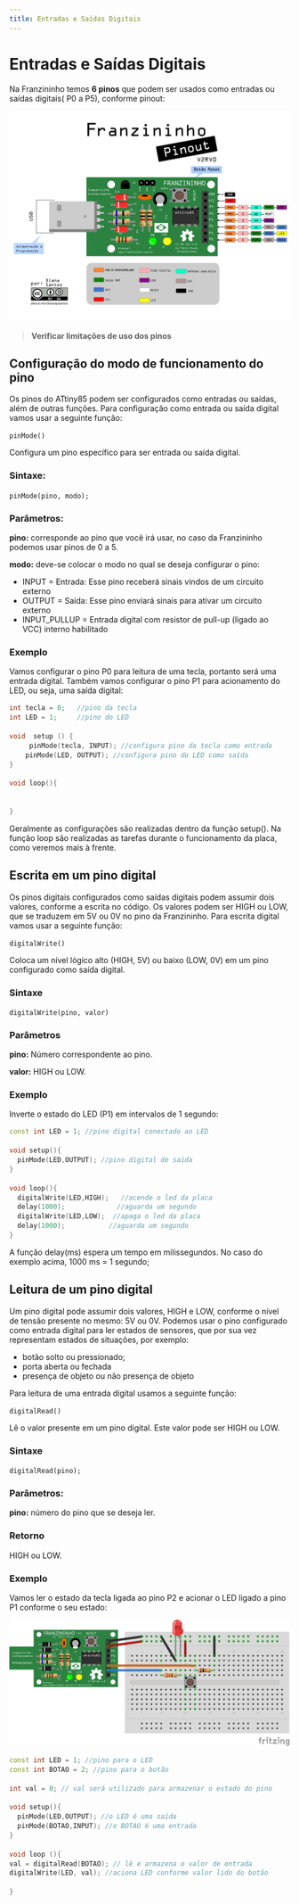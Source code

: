 ```yaml
---
title: Entradas e Saídas Digitais
---
```


# Entradas e Saídas Digitais

Na Franzininho temos **6 pinos** que podem ser usados como entradas ou saídas digitais\( P0 a P5\), conforme pinout:

![Pinagem Franzininho V2](../.gitbook/assets/pinagem-v2.png)

> **Verificar limitações de uso dos pinos**

## Configuração do modo de funcionamento do pino

Os pinos do ATtiny85 podem ser configurados como entradas ou saídas, além de outras funções. Para configuração como entrada ou saída digital vamos usar a seguinte função:

`pinMode()`

Configura um pino específico para ser entrada ou saída digital.

### Sintaxe:

`pinMode(pino, modo);`

### Parâmetros:

**pino:** corresponde ao pino que você irá usar, no caso da Franzininho podemos usar pinos de 0 a 5.

**modo:** deve-se colocar o modo no qual se deseja configurar o pino:

* INPUT  =  Entrada: Esse pino receberá sinais vindos de um circuito externo
* OUTPUT = Saída: Esse pino enviará sinais para ativar um circuito externo
* INPUT\_PULLUP = Entrada digital com resistor de pull-up \(ligado ao VCC\) interno habilitado

### Exemplo

Vamos configurar o pino P0 para leitura de uma tecla, portanto será uma entrada digital. Também vamos configurar o pino P1 para acionamento do LED, ou seja, uma saída digital:

```cpp
int tecla = 0;   //pino da tecla
int LED = 1;     //pino do LED

void  setup () {
     pinMode(tecla, INPUT); //configura pino da tecla como entrada
    pinMode(LED, OUTPUT); //configura pino do LED como saída
}

void loop(){


}
```

Geralmente as configurações são realizadas dentro da função setup\(\). Na função loop são realizadas as tarefas durante o funcionamento da placa, como veremos mais à frente.

## Escrita em um pino digital

Os pinos digitais configurados como saídas digitais podem assumir dois valores, conforme a escrita no código. Os valores podem ser HIGH ou LOW, que se traduzem em 5V ou 0V no pino da Franzininho. Para escrita digital vamos usar a seguinte função:

`digitalWrite()`

Coloca um nível lógico alto \(HIGH, 5V\) ou baixo \(LOW, 0V\) em um pino configurado como saída digital.

### Sintaxe

`digitalWrite(pino, valor)`

### Parâmetros

**pino:** Número correspondente ao pino.

**valor:** HIGH ou LOW.

### Exemplo

Inverte o estado do LED \(P1\) em intervalos de 1 segundo:

```cpp
const int LED = 1; //pino digital conectado ao LED

void setup(){
  pinMode(LED,OUTPUT); //pino digital de saída
}

void loop(){
  digitalWrite(LED,HIGH);   //acende o led da placa
  delay(1000);             //aguarda um segundo
  digitalWrite(LED,LOW);  //apaga o led da placa
  delay(1000);           //aguarda um segundo
}
```

A função delay\(ms\) espera um tempo em milissegundos. No caso do exemplo acima, 1000 ms = 1 segundo;

## Leitura de um pino digital

Um pino digital pode assumir dois valores, HIGH e LOW, conforme o nível de tensão presente no mesmo: 5V ou 0V. Podemos usar o pino configurado como entrada digital para ler estados de sensores, que por sua vez representam estados de situações, por exemplo:

* botão solto ou pressionado;
* porta aberta ou fechada
* presença de objeto ou não presença de objeto

Para leitura de uma entrada digital usamos a seguinte função:

`digitalRead()`

Lê o valor presente em um pino digital. Este valor pode ser HIGH ou LOW.

### Sintaxe

`digitalRead(pino);`

### Parâmetros:

**pino:** número do pino que se deseja ler.

### Retorno

HIGH ou LOW.

### Exemplo

Vamos ler o estado da tecla ligada ao pino P2 e acionar o LED ligado a pino P1 conforme o seu estado:

![Circuito](../.gitbook/assets/entradas-saidas-digitais-image1.png)

```cpp
const int LED = 1; //pino para o LED
const int BOTAO = 2; //pino para o botão

int val = 0; // val será utilizado para armazenar o estado do pino

void setup(){
  pinMode(LED,OUTPUT); //o LED é uma saída
  pinMode(BOTAO,INPUT); //o BOTAO é uma entrada
}

void loop (){
val = digitalRead(BOTAO); // lê e armazena o valor de entrada
digitalWrite(LED, val); //aciona LED conforme valor lido do botão

}
```

